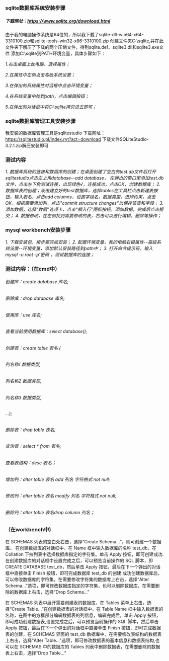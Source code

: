 ### sqlite数据库系统安装步骤

##### 下载网址：https://www.sqlite.org/download.html
由于我的电脑操作系统是64位的，所以我下载了sqlite-dll-win64-x64-3310100.zip和sqlite-tools-win32-x86-3310100.zip
创建文件夹C:\sqlite,并在此文件夹下解压了下载的两个压缩文件，得到sqlite.def、sqlite3.dll和sqlite3.exe文件
添加C:\sqlite到PATH环境变量，具体步骤如下：

*1.右击桌面上此电脑，选择属性；*

*2.在属性中左侧点击高级系统设置；*

*3.在弹出的系统属性对话框中点击环境变量；*

*4.在系统变量中找到path，点击编辑按钮；*

*5.在弹出的对话框中将C:\sqlite拷贝进去即可；*

### sqlite数据库管理工具安装步骤

我安装的数据库管理工具是sqlitestudio
下载网址：https://sqlitestudio.pl/index.rvt?act=download
下载文件SQLiteStudio-3.2.1.zip解压安装即可

### 测试内容

*1. 数据库系统的连接和数据库的创建；在桌面创建了空白的test.db文件后打开sqlitestudio点击左上角database--add database，
在弹出的窗口里添加test.db文件，点击左下角测试连接，出现绿色√，连接成功，点击OK，创建数据库；*
*2. 数据库表的创建；双击建立好的test数据库，选择tables在工具栏点击新建表按钮，输入表名，点击add columns，设置字段名，数据类型，选择约束，点击OK，根据需要添加列，点击"commit structure changes"以保存该表和字段；*
*3. 添加数据，选择“数据”选项卡，点击“插入行”图标按钮，添加数据，完成后点击提交；*
*4. 数据修改，在左侧找到需要修改的表，右击可以进行编辑，删除等操作；*

### mysql workbench安装步骤

*1. 下载安装包，按步骤完成安装；*
*2. 配置环境变量，我的电脑右键属性--高级系统设置--环境变量，添加默认安装路径到path中；*
*3. 打开命令提示符，输入mysql -u root -p'密码'，测试数据库的连接；*

### 测试内容：（在cmd中）

###### 创建库：create database 库名;

###### 删除库：drop database 库名;

###### 使用库：use 库名;

###### 查看当前使用数据库：select database();

###### 创建表：create table 表名 (

###### 列名称1 数据类型,
###### 列名称2 数据类型,
###### 列名称3 数据类型,

###### ...);

###### 删除表：drop table 表名;

###### 查询表：select * from 表名;

###### 查看表结构：desc 表名；

###### 增加列：alter table 表名 add 列名 字符格式 not null;

###### 修改列：alter table 表名 modify 列名 字符格式 not null;

###### 删除列：alter table 表名drop column 列名；

### （在workbench中)

在 SCHEMAS 列表的空白处右击，选择“Create Schema…”，则可创建一个数据库。
在创建数据库的对话框中，在 Name 框中输入数据库的名称 test_db，在 Collation 下拉列表中选择数据库指定的字符集。单击 Apply 按钮，即可创建成功.在创建数据库的对话框中设置完成之后，可以预览当前操作的 SQL 脚本，即 CREATE DATABASE test_db，然后单击 Apply 按钮，最后在下一个弹出的对话框中直接单击 Finish 按钮，即可完成数据库 test_db 的创建
成功创建数据库后，可以修改数据库的字符集，在需要修改字符集的数据库上右击，选择“Alter Schema…”选项，即可修改数据库指定的字符集，也可以删除数据库，在需要删除的数据库上右击，选择“Drop Schema…”

在 SCHEMAS 列表中展开需要创建表的数据库，在 Tables 菜单上右击，选择“Create Table…”在创建数据表的对话框中，在 Table Name 框中输入数据表的名称，在图中的方框部分编辑数据表的列信息，编辑完成后，单击 Apply 按钮，即可成功创建数据表,设置完成之后，可以预览当前操作的 SQL 脚本，然后单击 Apply 按钮，最后在下一个弹出的对话框中直接单击 Finish 按钮，即可完成数据表的创建，在 SCHEMAS 界面的 test_db 数据库中，在需要修改表结构的数据表上右击，选择“Alter Table…”选项，即可修改数据表的基本信息和数据表结构,也可以在 SCHEMAS 中的数据库的 Tables 列表中删除数据表，在需要删除的数据表上右击，选择“Drop Table…”







